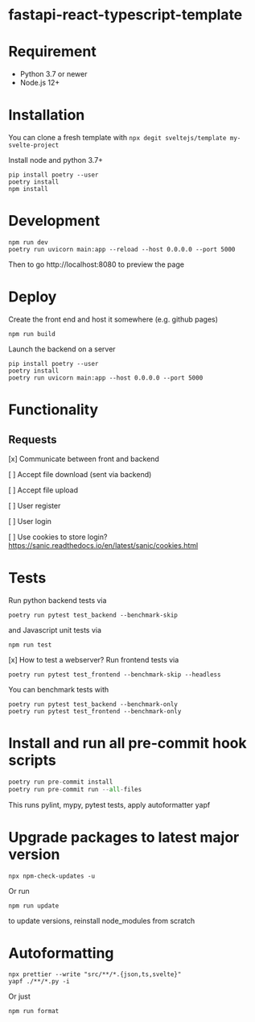 # fastapi-react-typescript-template

# Requirement

-   Python 3.7 or newer
-   Node.js 12+

# Installation

You can clone a fresh template with
`npx degit sveltejs/template my-svelte-project`

Install node and python 3.7+

```
pip install poetry --user
poetry install
npm install
```

# Development

```
npm run dev
poetry run uvicorn main:app --reload --host 0.0.0.0 --port 5000
```
Then to go http://localhost:8080 to preview the page

# Deploy

Create the front end and host it somewhere (e.g. github pages)

```
npm run build
```

Launch the backend on a server

```
pip install poetry --user
poetry install
poetry run uvicorn main:app --host 0.0.0.0 --port 5000
```

# Functionality

## Requests

[x] Communicate between front and backend

[ ] Accept file download (sent via backend)

[ ] Accept file upload

[ ] User register

[ ] User login

[ ] Use cookies to store login? https://sanic.readthedocs.io/en/latest/sanic/cookies.html

# Tests
Run python backend tests via
```
poetry run pytest test_backend --benchmark-skip
```
and Javascript unit tests via 
```
npm run test
```

[x] How to test a webserver?
Run frontend tests via 
```
poetry run pytest test_frontend --benchmark-skip --headless
```

You can benchmark tests with 
```
poetry run pytest test_backend --benchmark-only
poetry run pytest test_frontend --benchmark-only
```

# Install and run all pre-commit hook scripts
```py
poetry run pre-commit install
poetry run pre-commit run --all-files
```

This runs pylint, mypy, pytest tests, apply autoformatter yapf

# Upgrade packages to latest major version
```
npx npm-check-updates -u
```
Or run 
```
npm run update
```
to update versions, reinstall node_modules from scratch

# Autoformatting

```
npx prettier --write "src/**/*.{json,ts,svelte}"
yapf ./**/*.py -i
```
Or just 
```
npm run format
```
